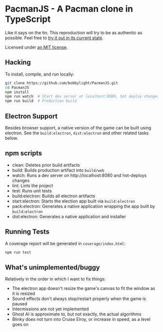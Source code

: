 # PacmanJS - A Pacman clone in TypeScript
Like it says on the tin.  This reproduction will try to be as authentic as
possible.  Feel free to [try it out in its current state](http://bobbylight.github.io/PacmanJS/).

Licensed under [an MIT license](LICENSE.txt).


## Hacking
To install, compile, and run locally:

```bash
git clone https://github.com/bobbylight/PacmanJS.git
cd PacmanJS
npm install
npm run watch  # Start dev server at localhost:8080, hot deploy changes
npm run build  # Production build
```


## Electron Support
Besides browser support, a native version of the game can be built using
electron.  See the `build:electron`, `dist:electron` and other related tasks below.


## npm scripts

* clean: Deletes prior build artifacts
* build: Builds production artifact into `build/web`
* watch: Runs a dev server on http://localhost:8080 and hot-deploys changes
* lint: Lints the project
* test: Runs unit tests
* build:electron: Builds all electron artifacts
* start:electron: Starts the election app built via `build:electron`
* pack:electron: Generates a native application wrapping the app built by `build:electron`
* dist:electron: Generates a native application and installer


## Running Tests
A coverage report will be generated in `coverage/index.html`:

```bash
npm run test
```

## What's unimplemented/buggy
Relatively in the order in which I want to fix things:

* The electron app doesn't resize the game's canvas to fit the window as it is resized
* Sound effects don't always stop/restart properly when the game is paused
* Intermissions are not yet implemented
* Ghost AI is approximate to, but not exactly, the actual algorithms
* Blinky does not turn into Cruise Elroy, or increase in speed, as a level
  goes on
